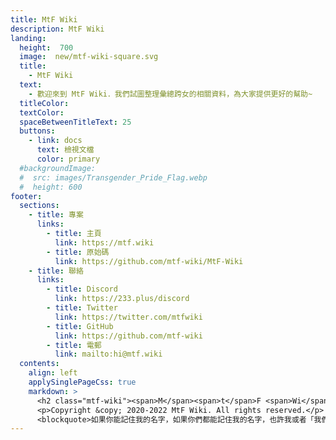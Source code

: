```yaml
---
title: MtF Wiki
description: MtF Wiki
landing:
  height:  700
  image:  new/mtf-wiki-square.svg
  title:
    - MtF Wiki
  text:
    - 歡迎來到 MtF Wiki．我們試圖整理彙總跨女的相關資料，為大家提供更好的幫助~
  titleColor:
  textColor:
  spaceBetweenTitleText: 25
  buttons:
    - link: docs
      text: 檢視文檔
      color: primary
  #backgroundImage:
  #  src: images/Transgender_Pride_Flag.webp
  #  height: 600
footer:
  sections:
    - title: 專案
      links:
        - title: 主頁
          link: https://mtf.wiki
        - title: 原始碼
          link: https://github.com/mtf-wiki/MtF-Wiki
    - title: 聯絡
      links:
        - title: Discord
          link: https://233.plus/discord
        - title: Twitter
          link: https://twitter.com/mtfwiki
        - title: GitHub
          link: https://github.com/mtf-wiki
        - title: 電郵
          link: mailto:hi@mtf.wiki
  contents:
    align: left
    applySinglePageCss: true
    markdown: >
      <h2 class="mtf-wiki"><span>M</span><span>t</span>F <span>Wi</span><span>ki</span></h2>
      <p>Copyright &copy; 2020-2022 MtF Wiki. All rights reserved.</p>
      <blockquote>如果你能記住我的名字，如果你們都能記住我的名字，也許我或者「我們」，終有一天能自由地生存著。</blockquote>
---
```

